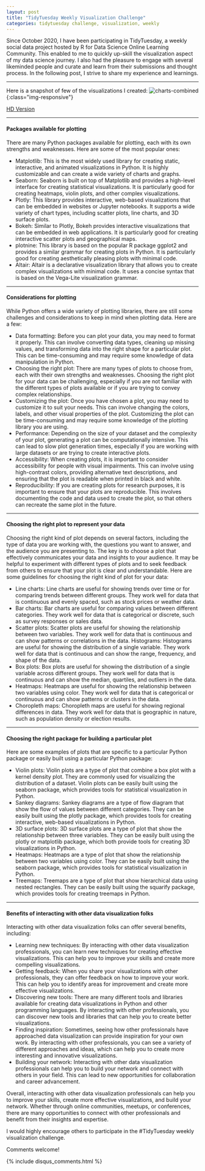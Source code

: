 ```yaml
---
layout: post
title: "TidyTuesday Weekly Visualization Challenge"
categories: tidytuesday challenge, visualization, weekly
---
```

Since October 2020, I have been participating in TidyTuesday, a weekly social data project hosted by R for Data Science Online Learning Community. This enabled to me to quickly up-skill the visualization aspect of my data science journey. I also had the pleasure to engage with several likeminded people and curate and learn from their submissions and thought process. In the following post, I strive to share my experience and learnings. 

---

Here is a snapshot of few of the visualizations I created:
![charts-combined](/images/Challenges-and-Competitions/2021-04-Charts-Combined2.jpg){:class="img-responsive"}

[HD Version](/images/Challenges-and-Competitions/2021-04-Charts-Combined.png)

---

#### Packages available for plotting
There are many Python packages available for plotting, each with its own strengths and weaknesses. Here are some of the most popular ones:
- Matplotlib: This is the most widely used library for creating static, interactive, and animated visualizations in Python. It is highly customizable and can create a wide variety of charts and graphs.
- Seaborn: Seaborn is built on top of Matplotlib and provides a high-level interface for creating statistical visualizations. It is particularly good for creating heatmaps, violin plots, and other complex visualizations.
- Plotly: This library provides interactive, web-based visualizations that can be embedded in websites or Jupyter notebooks. It supports a wide variety of chart types, including scatter plots, line charts, and 3D surface plots.
- Bokeh: Similar to Plotly, Bokeh provides interactive visualizations that can be embedded in web applications. It is particularly good for creating interactive scatter plots and geographical maps.
- plotnine: This library is based on the popular R package ggplot2 and provides a similar grammar for creating plots in Python. It is particularly good for creating aesthetically pleasing plots with minimal code.
- Altair: Altair is a declarative visualization library that allows you to create complex visualizations with minimal code. It uses a concise syntax that is based on the Vega-Lite visualization grammar.

---

#### Considerations for plotting
While Python offers a wide variety of plotting libraries, there are still some challenges and considerations to keep in mind when plotting data. Here are a few:
- Data formatting: Before you can plot your data, you may need to format it properly. This can involve converting data types, cleaning up missing values, and transforming data into the right shape for a particular plot. This can be time-consuming and may require some knowledge of data manipulation in Python.
- Choosing the right plot: There are many types of plots to choose from, each with their own strengths and weaknesses. Choosing the right plot for your data can be challenging, especially if you are not familiar with the different types of plots available or if you are trying to convey complex relationships.
- Customizing the plot: Once you have chosen a plot, you may need to customize it to suit your needs. This can involve changing the colors, labels, and other visual properties of the plot. Customizing the plot can be time-consuming and may require some knowledge of the plotting library you are using.
- Performance: Depending on the size of your dataset and the complexity of your plot, generating a plot can be computationally intensive. This can lead to slow plot generation times, especially if you are working with large datasets or are trying to create interactive plots.
- Accessibility: When creating plots, it is important to consider accessibility for people with visual impairments. This can involve using high-contrast colors, providing alternative text descriptions, and ensuring that the plot is readable when printed in black and white.
- Reproducibility: If you are creating plots for research purposes, it is important to ensure that your plots are reproducible. This involves documenting the code and data used to create the plot, so that others can recreate the same plot in the future.

---

#### Choosing the right plot to represent your data
Choosing the right kind of plot depends on several factors, including the type of data you are working with, the questions you want to answer, and the audience you are presenting to. The key is to choose a plot that effectively communicates your data and insights to your audience. It may be helpful to experiment with different types of plots and to seek feedback from others to ensure that your plot is clear and understandable. Here are some guidelines for choosing the right kind of plot for your data:
- Line charts: Line charts are useful for showing trends over time or for comparing trends between different groups. They work well for data that is continuous and evenly spaced, such as stock prices or weather data.
- Bar charts: Bar charts are useful for comparing values between different categories. They work well for data that is categorical or discrete, such as survey responses or sales data.
- Scatter plots: Scatter plots are useful for showing the relationship between two variables. They work well for data that is continuous and can show patterns or correlations in the data.
 Histograms: Histograms are useful for showing the distribution of a single variable. They work well for data that is continuous and can show the range, frequency, and shape of the data.
- Box plots: Box plots are useful for showing the distribution of a single variable across different groups. They work well for data that is continuous and can show the median, quartiles, and outliers in the data.
- Heatmaps: Heatmaps are useful for showing the relationship between two variables using color. They work well for data that is categorical or continuous and can show patterns or clusters in the data.
- Choropleth maps: Choropleth maps are useful for showing regional differences in data. They work well for data that is geographic in nature, such as population density or election results.

---

#### Choosing the right package for building a particular plot
Here are some examples of plots that are specific to a particular Python package or easily built using a particular Python package:
- Violin plots: Violin plots are a type of plot that combine a box plot with a kernel density plot. They are commonly used for visualizing the distribution of a dataset. Violin plots can be easily built using the seaborn package, which provides tools for statistical visualization in Python.
- Sankey diagrams: Sankey diagrams are a type of flow diagram that show the flow of values between different categories. They can be easily built using the plotly package, which provides tools for creating interactive, web-based visualizations in Python.
- 3D surface plots: 3D surface plots are a type of plot that show the relationship between three variables. They can be easily built using the plotly or matplotlib package, which both provide tools for creating 3D visualizations in Python.
- Heatmaps: Heatmaps are a type of plot that show the relationship between two variables using color. They can be easily built using the seaborn package, which provides tools for statistical visualization in Python.
- Treemaps: Treemaps are a type of plot that show hierarchical data using nested rectangles. They can be easily built using the squarify package, which provides tools for creating treemaps in Python.

---

#### Benefits of interacting with other data visualization folks 
Interacting with other data visualization folks can offer several benefits, including:
- Learning new techniques: By interacting with other data visualization professionals, you can learn new techniques for creating effective visualizations. This can help you to improve your skills and create more compelling visualizations.
- Getting feedback: When you share your visualizations with other professionals, they can offer feedback on how to improve your work. This can help you to identify areas for improvement and create more effective visualizations.
- Discovering new tools: There are many different tools and libraries available for creating data visualizations in Python and other programming languages. By interacting with other professionals, you can discover new tools and libraries that can help you to create better visualizations.
- Finding inspiration: Sometimes, seeing how other professionals have approached data visualization can provide inspiration for your own work. By interacting with other professionals, you can see a variety of different approaches and ideas, which can help you to create more interesting and innovative visualizations.
- Building your network: Interacting with other data visualization professionals can help you to build your network and connect with others in your field. This can lead to new opportunities for collaboration and career advancement.

Overall, interacting with other data visualization professionals can help you to improve your skills, create more effective visualizations, and build your network. Whether through online communities, meetups, or conferences, there are many opportunities to connect with other professionals and benefit from their insights and expertise.

I would highly encourage others to participate in the #TidyTuesday weekly visualization challenge.

Comments welcome!

{% include disqus_comments.html %}
